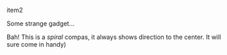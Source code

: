 item2


Some strange gadget\.\.\.


Bah\! This is a *spiral* compas, it always shows direction to the center\. It will sure come in handy\)